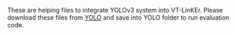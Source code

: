 These are helping files to integrate YOLOv3 system into VT-LinKEr. Please download these files from [YOLO](https://figshare.com/articles/YOLO_helping_files/11536479) and save into YOLO folder to run evaluation code.
